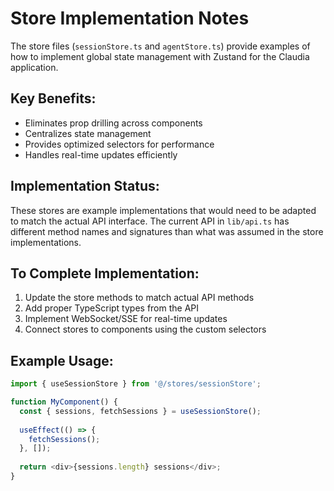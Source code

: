 # Store Implementation Notes

The store files (`sessionStore.ts` and `agentStore.ts`) provide examples of how to implement global state management with Zustand for the Claudia application.

## Key Benefits:
- Eliminates prop drilling across components
- Centralizes state management
- Provides optimized selectors for performance
- Handles real-time updates efficiently

## Implementation Status:
These stores are example implementations that would need to be adapted to match the actual API interface. The current API in `lib/api.ts` has different method names and signatures than what was assumed in the store implementations.

## To Complete Implementation:
1. Update the store methods to match actual API methods
2. Add proper TypeScript types from the API
3. Implement WebSocket/SSE for real-time updates
4. Connect stores to components using the custom selectors

## Example Usage:
```typescript
import { useSessionStore } from '@/stores/sessionStore';

function MyComponent() {
  const { sessions, fetchSessions } = useSessionStore();
  
  useEffect(() => {
    fetchSessions();
  }, []);
  
  return <div>{sessions.length} sessions</div>;
}
```